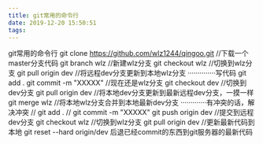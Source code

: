 ```yaml
---
title: git常用的命令行
date: 2019-12-20 15:50:51
tags:
---
```

git常用的命令行
git clone https://github.com/wlz1244/qingoo.git   //下载一个master分支代码 
git branch wlz  //新建wlz分支
git checkout wlz  //切换到wlz分支
git pull origin dev //将远程dev分支更新到本地wlz分支
··············写代码
git add .
git commit -m "XXXXX"       //现在还是wlz分支
git checkout dev   //切换到dev分支
git pull origin dev  //将本地dev分支更新到最新远程dev分支，一摸一样
git merge wlz  //将本地wlz分支合并到本地最新dev分支
·············有冲突的话，解决冲突
// git add .
// git commit -m "XXXXX"
git push origin dev  //提交到远程dev分支
git checkout wlz  //切换到wlz分支
git pull origin dev //更新最新代码到本地
git reset --hard origin/dev      后退已经commit的东西到git服务器的最新代码